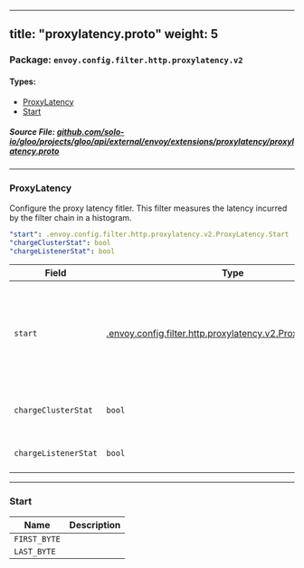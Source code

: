 
---
title: "proxylatency.proto"
weight: 5
---

<!-- Code generated by solo-kit. DO NOT EDIT. -->


### Package: `envoy.config.filter.http.proxylatency.v2` 
#### Types:


- [ProxyLatency](#proxylatency)
- [Start](#start)
  



##### Source File: [github.com/solo-io/gloo/projects/gloo/api/external/envoy/extensions/proxylatency/proxylatency.proto](https://github.com/solo-io/gloo/blob/master/projects/gloo/api/external/envoy/extensions/proxylatency/proxylatency.proto)





---
### ProxyLatency

 
Configure the proxy latency fitler. This filter measures the latency
incurred by the filter chain in a histogram.

```yaml
"start": .envoy.config.filter.http.proxylatency.v2.ProxyLatency.Start
"chargeClusterStat": bool
"chargeListenerStat": bool

```

| Field | Type | Description | Default |
| ----- | ---- | ----------- |----------- | 
| `start` | [.envoy.config.filter.http.proxylatency.v2.ProxyLatency.Start](../proxylatency.proto.sk/#start) | When to start measuring - the time of the last byte received, or the first one. |  |
| `chargeClusterStat` | `bool` | Charge a stat per upstream cluster. |  |
| `chargeListenerStat` | `bool` | Charge a stat per listener. |  |




---
### Start



| Name | Description |
| ----- | ----------- | 
| `FIRST_BYTE` |  |
| `LAST_BYTE` |  |





<!-- Start of HubSpot Embed Code -->
<script type="text/javascript" id="hs-script-loader" async defer src="//js.hs-scripts.com/5130874.js"></script>
<!-- End of HubSpot Embed Code -->
